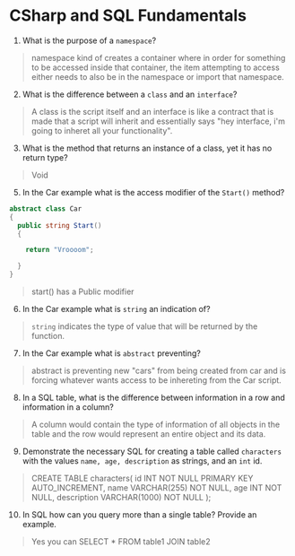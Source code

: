 # CSharp and SQL Fundamentals
01. What is the purpose of a `namespace`?

  > namespace kind of creates a container where in order for something to be accessed inside that container, the item attempting to access either needs to also be in the namespace or import that namespace.

02. What is the difference between a `class` and an `interface`?

  > A class is the script itself and an interface is like a contract that is made that a script will inherit and essentially says "hey interface, i'm going to inheret all your functionality".

03. What is the method that returns an instance of a class, yet it has no return type?

  > Void

05. In the Car example what is the access modifier of the `Start()` method?

  ```c#
  abstract class Car
  {
    public string Start()
    {

      return "Vroooom";

    }
  }
  ```

  > start() has a Public modifier

06. In the Car example what is `string` an indication of?

  > `string` indicates the type of value that will be returned by the function.

07. In the Car example what is `abstract` preventing?

  > abstract is preventing new "cars" from being created from car and is forcing whatever wants access to be inhereting from the Car script.

08. In a SQL table, what is the difference between information in a row and information in a column?

  > A column would contain the type of information of all objects in the table and the row would represent an entire object and its data.

09. Demonstrate the necessary SQL for creating a table called `characters` with the values `name, age, description` as strings, and an `int` id.

  > CREATE TABLE characters(
      id INT NOT NULL PRIMARY KEY AUTO_INCREMENT,
      name VARCHAR(255) NOT NULL,
      age INT NOT NULL,
      description VARCHAR(1000) NOT NULL
    );

10. In SQL how can you query more than a single table? Provide an example.

  > Yes you can
        SELECT * FROM table1 JOIN table2
